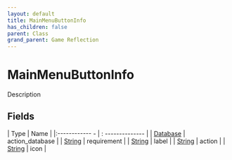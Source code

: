 ```yaml
---
layout: default
title: MainMenuButtonInfo
has_children: false
parent: Class
grand_parent: Game Reflection
---
```

# MainMenuButtonInfo
Description 

## Fields
| Type | Name |
|:------------ - | : -------------- |
| [Database](game-reflection/components/database.md) | action_database |
| [String](game-reflection/components/string.md) | requirement |
| [String](game-reflection/components/string.md) | label |
| [String](game-reflection/components/string.md) | action |
| [String](game-reflection/components/string.md) | icon |
